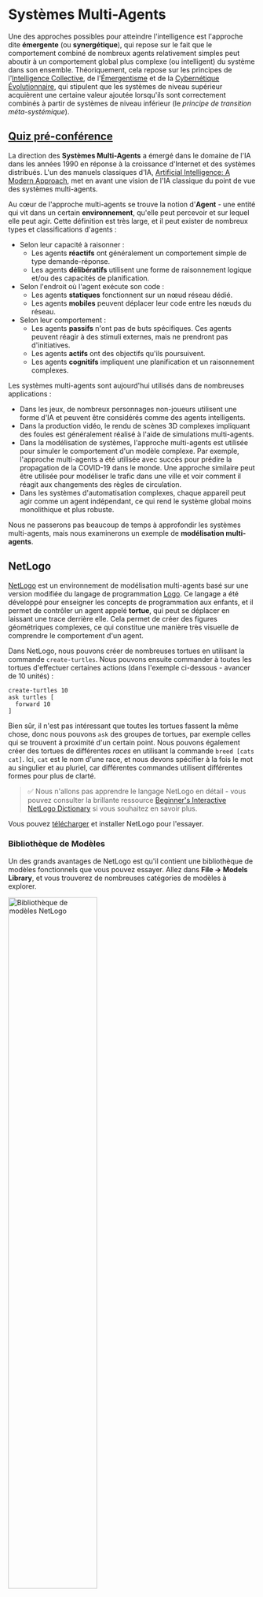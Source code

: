 <!--
CO_OP_TRANSLATOR_METADATA:
{
  "original_hash": "38a1185ae3d54b180378bbd71ae3ef16",
  "translation_date": "2025-09-23T11:54:54+00:00",
  "source_file": "lessons/6-Other/23-MultiagentSystems/README.md",
  "language_code": "fr"
}
-->
# Systèmes Multi-Agents

Une des approches possibles pour atteindre l'intelligence est l'approche dite **émergente** (ou **synergétique**), qui repose sur le fait que le comportement combiné de nombreux agents relativement simples peut aboutir à un comportement global plus complexe (ou intelligent) du système dans son ensemble. Théoriquement, cela repose sur les principes de l'[Intelligence Collective](https://fr.wikipedia.org/wiki/Intelligence_collective), de l'[Émergentisme](https://fr.wikipedia.org/wiki/Cerveau_global) et de la [Cybernétique Évolutionnaire](https://fr.wikipedia.org/wiki/Cerveau_global), qui stipulent que les systèmes de niveau supérieur acquièrent une certaine valeur ajoutée lorsqu'ils sont correctement combinés à partir de systèmes de niveau inférieur (le *principe de transition méta-systémique*).

## [Quiz pré-conférence](https://ff-quizzes.netlify.app/en/ai/quiz/45)

La direction des **Systèmes Multi-Agents** a émergé dans le domaine de l'IA dans les années 1990 en réponse à la croissance d'Internet et des systèmes distribués. L'un des manuels classiques d'IA, [Artificial Intelligence: A Modern Approach](https://fr.wikipedia.org/wiki/Artificial_Intelligence:_A_Modern_Approach), met en avant une vision de l'IA classique du point de vue des systèmes multi-agents.

Au cœur de l'approche multi-agents se trouve la notion d'**Agent** - une entité qui vit dans un certain **environnement**, qu'elle peut percevoir et sur lequel elle peut agir. Cette définition est très large, et il peut exister de nombreux types et classifications d'agents :

* Selon leur capacité à raisonner :
   - Les agents **réactifs** ont généralement un comportement simple de type demande-réponse.
   - Les agents **délibératifs** utilisent une forme de raisonnement logique et/ou des capacités de planification.
* Selon l'endroit où l'agent exécute son code :
   - Les agents **statiques** fonctionnent sur un nœud réseau dédié.
   - Les agents **mobiles** peuvent déplacer leur code entre les nœuds du réseau.
* Selon leur comportement :
   - Les agents **passifs** n'ont pas de buts spécifiques. Ces agents peuvent réagir à des stimuli externes, mais ne prendront pas d'initiatives.
   - Les agents **actifs** ont des objectifs qu'ils poursuivent.
   - Les agents **cognitifs** impliquent une planification et un raisonnement complexes.

Les systèmes multi-agents sont aujourd'hui utilisés dans de nombreuses applications :

* Dans les jeux, de nombreux personnages non-joueurs utilisent une forme d'IA et peuvent être considérés comme des agents intelligents.
* Dans la production vidéo, le rendu de scènes 3D complexes impliquant des foules est généralement réalisé à l'aide de simulations multi-agents.
* Dans la modélisation de systèmes, l'approche multi-agents est utilisée pour simuler le comportement d'un modèle complexe. Par exemple, l'approche multi-agents a été utilisée avec succès pour prédire la propagation de la COVID-19 dans le monde. Une approche similaire peut être utilisée pour modéliser le trafic dans une ville et voir comment il réagit aux changements des règles de circulation.
* Dans les systèmes d'automatisation complexes, chaque appareil peut agir comme un agent indépendant, ce qui rend le système global moins monolithique et plus robuste.

Nous ne passerons pas beaucoup de temps à approfondir les systèmes multi-agents, mais nous examinerons un exemple de **modélisation multi-agents**.

## NetLogo

[NetLogo](https://ccl.northwestern.edu/netlogo/) est un environnement de modélisation multi-agents basé sur une version modifiée du langage de programmation [Logo](https://fr.wikipedia.org/wiki/Logo_(langage)). Ce langage a été développé pour enseigner les concepts de programmation aux enfants, et il permet de contrôler un agent appelé **tortue**, qui peut se déplacer en laissant une trace derrière elle. Cela permet de créer des figures géométriques complexes, ce qui constitue une manière très visuelle de comprendre le comportement d'un agent.

Dans NetLogo, nous pouvons créer de nombreuses tortues en utilisant la commande `create-turtles`. Nous pouvons ensuite commander à toutes les tortues d'effectuer certaines actions (dans l'exemple ci-dessous - avancer de 10 unités) :

```
create-turtles 10
ask turtles [
  forward 10
]
```

Bien sûr, il n'est pas intéressant que toutes les tortues fassent la même chose, donc nous pouvons `ask` des groupes de tortues, par exemple celles qui se trouvent à proximité d'un certain point. Nous pouvons également créer des tortues de différentes *races* en utilisant la commande `breed [cats cat]`. Ici, `cat` est le nom d'une race, et nous devons spécifier à la fois le mot au singulier et au pluriel, car différentes commandes utilisent différentes formes pour plus de clarté.

> ✅ Nous n'allons pas apprendre le langage NetLogo en détail - vous pouvez consulter la brillante ressource [Beginner's Interactive NetLogo Dictionary](https://ccl.northwestern.edu/netlogo/bind/) si vous souhaitez en savoir plus.

Vous pouvez [télécharger](https://ccl.northwestern.edu/netlogo/download.shtml) et installer NetLogo pour l'essayer.

### Bibliothèque de Modèles

Un des grands avantages de NetLogo est qu'il contient une bibliothèque de modèles fonctionnels que vous pouvez essayer. Allez dans **File &rightarrow; Models Library**, et vous trouverez de nombreuses catégories de modèles à explorer.

<img alt="Bibliothèque de modèles NetLogo" src="images/NetLogo-ModelLib.png" width="60%"/>

> Une capture d'écran de la bibliothèque de modèles par Dmitry Soshnikov

Vous pouvez ouvrir l'un des modèles, par exemple **Biology &rightarrow; Flocking**.

### Principes de Base

Après avoir ouvert le modèle, vous êtes dirigé vers l'écran principal de NetLogo. Voici un exemple de modèle qui décrit la population de loups et de moutons, compte tenu de ressources limitées (herbe).

![Écran principal de NetLogo](../../../../../translated_images/NetLogo-Main.32653711ec1a01b3cab22ec0b148e64193d0b979b055285bef329d5e3d6958c5.fr.png)

> Capture d'écran par Dmitry Soshnikov

Sur cet écran, vous pouvez voir :

* La section **Interface** qui contient :
  - Le champ principal, où vivent tous les agents
  - Différents contrôles : boutons, curseurs, etc.
  - Des graphiques que vous pouvez utiliser pour afficher les paramètres de la simulation
* L'onglet **Code** qui contient l'éditeur, où vous pouvez écrire le programme NetLogo

Dans la plupart des cas, l'interface comporte un bouton **Setup**, qui initialise l'état de la simulation, et un bouton **Go** qui lance l'exécution. Ces boutons sont gérés par des gestionnaires correspondants dans le code, qui ressemblent à ceci :

```
to go [
...
]
```

Le monde de NetLogo est constitué des objets suivants :

* **Agents** (tortues) qui peuvent se déplacer sur le champ et effectuer des actions. Vous commandez les agents en utilisant la syntaxe `ask turtles [...]`, et le code entre crochets est exécuté par tous les agents en *mode tortue*.
* **Patches** sont des zones carrées du champ, sur lesquelles vivent les agents. Vous pouvez faire référence à tous les agents sur le même patch, ou modifier les couleurs et d'autres propriétés des patches. Vous pouvez également `ask patches` de faire quelque chose.
* **Observer** est un agent unique qui contrôle le monde. Tous les gestionnaires de boutons sont exécutés en *mode observateur*.

> ✅ La beauté d'un environnement multi-agents réside dans le fait que le code exécuté en mode tortue ou en mode patch est exécuté simultanément par tous les agents en parallèle. Ainsi, en écrivant peu de code et en programmant le comportement d'un agent individuel, vous pouvez créer un comportement complexe pour le système de simulation dans son ensemble.

### Flocking

À titre d'exemple de comportement multi-agents, examinons le **[Flocking](https://fr.wikipedia.org/wiki/Flocking_(comportement))**. Le flocking est un schéma complexe qui ressemble beaucoup à la manière dont les oiseaux volent en groupe. En les observant, on pourrait penser qu'ils suivent une sorte d'algorithme collectif ou qu'ils possèdent une forme d'*intelligence collective*. Cependant, ce comportement complexe émerge lorsque chaque agent individuel (dans ce cas, un *oiseau*) observe uniquement quelques autres agents à une courte distance et suit trois règles simples :

* **Alignement** - il s'oriente vers la direction moyenne des agents voisins
* **Cohésion** - il essaie de se diriger vers la position moyenne des voisins (*attraction à longue portée*)
* **Séparation** - lorsqu'il se rapproche trop des autres oiseaux, il essaie de s'éloigner (*répulsion à courte portée*)

Vous pouvez exécuter l'exemple de flocking et observer le comportement. Vous pouvez également ajuster les paramètres, tels que le *degré de séparation* ou le *champ de vision*, qui définit jusqu'où chaque oiseau peut voir. Notez que si vous réduisez le champ de vision à 0, tous les oiseaux deviennent aveugles et le flocking s'arrête. Si vous réduisez la séparation à 0, tous les oiseaux se regroupent en une ligne droite.

> ✅ Passez à l'onglet **Code** et observez où les trois règles du flocking (alignement, cohésion et séparation) sont implémentées dans le code. Notez comment nous faisons référence uniquement aux agents qui sont dans le champ de vision.

### Autres Modèles à Explorer

Voici quelques autres modèles intéressants à expérimenter :

* **Art &rightarrow; Fireworks** montre comment un feu d'artifice peut être considéré comme un comportement collectif de jets individuels.
* **Social Science &rightarrow; Traffic Basic** et **Social Science &rightarrow; Traffic Grid** montrent le modèle de trafic urbain en 1D et en grille 2D avec ou sans feux de signalisation. Chaque voiture dans la simulation suit les règles suivantes :
   - Si l'espace devant est vide - accélérer (jusqu'à une certaine vitesse maximale)
   - Si elle voit un obstacle devant - freiner (et vous pouvez ajuster la distance de vision du conducteur)
* **Social Science &rightarrow; Party** montre comment les gens se regroupent lors d'une soirée cocktail. Vous pouvez trouver la combinaison de paramètres qui mène à l'augmentation la plus rapide du bonheur du groupe.

Comme vous pouvez le voir dans ces exemples, les simulations multi-agents peuvent être un moyen très utile de comprendre le comportement d'un système complexe composé d'individus suivant une logique similaire. Elles peuvent également être utilisées pour contrôler des agents virtuels, tels que des [PNJ](https://fr.wikipedia.org/wiki/Personnage_non-joueur) dans les jeux vidéo, ou des agents dans des mondes animés en 3D.

## Agents Délibératifs

Les agents décrits ci-dessus sont très simples, réagissant aux changements de l'environnement en utilisant une sorte d'algorithme. En tant que tels, ce sont des **agents réactifs**. Cependant, parfois, les agents peuvent raisonner et planifier leurs actions, auquel cas ils sont appelés **délibératifs**.

Un exemple typique serait un agent personnel qui reçoit une instruction d'un humain pour réserver un voyage. Supposons qu'il existe de nombreux agents sur Internet qui peuvent l'aider. Il devrait alors contacter d'autres agents pour voir quels vols sont disponibles, quels sont les prix des hôtels pour différentes dates, et essayer de négocier le meilleur prix. Une fois le plan de voyage terminé et confirmé par le propriétaire, il peut procéder à la réservation.

Pour ce faire, les agents doivent **communiquer**. Pour une communication réussie, ils ont besoin de :

* Certains **langages standards pour échanger des connaissances**, tels que le [Knowledge Interchange Format](https://fr.wikipedia.org/wiki/Knowledge_Interchange_Format) (KIF) et le [Knowledge Query and Manipulation Language](https://fr.wikipedia.org/wiki/Knowledge_Query_and_Manipulation_Language) (KQML). Ces langages sont conçus sur la base de la [théorie des actes de langage](https://fr.wikipedia.org/wiki/Acte_de_langage).
* Ces langages doivent également inclure des **protocoles de négociation**, basés sur différents **types d'enchères**.
* Une **ontologie commune** à utiliser, afin qu'ils se réfèrent aux mêmes concepts en connaissant leur sémantique.
* Un moyen de **découvrir** ce que différents agents peuvent faire, également basé sur une sorte d'ontologie.

Les agents délibératifs sont beaucoup plus complexes que les agents réactifs, car ils ne se contentent pas de réagir aux changements de l'environnement, ils doivent également être capables d'*initier* des actions. Une des architectures proposées pour les agents délibératifs est l'agent dit Belief-Desire-Intention (BDI) :

* Les **Croyances** forment un ensemble de connaissances sur l'environnement de l'agent. Cela peut être structuré comme une base de connaissances ou un ensemble de règles qu'un agent peut appliquer à une situation spécifique dans l'environnement.
* Les **Désirs** définissent ce que l'agent veut faire, c'est-à-dire ses objectifs. Par exemple, l'objectif de l'agent assistant personnel ci-dessus est de réserver un voyage, et l'objectif d'un agent hôtelier est de maximiser les profits.
* Les **Intentions** sont des actions spécifiques qu'un agent planifie pour atteindre ses objectifs. Les actions modifient généralement l'environnement et entraînent une communication avec d'autres agents.

Il existe des plateformes disponibles pour construire des systèmes multi-agents, telles que [JADE](https://jade.tilab.com/). [Cet article](https://arxiv.org/ftp/arxiv/papers/2007/2007.08961.pdf) contient une revue des plateformes multi-agents, ainsi qu'un bref historique des systèmes multi-agents et de leurs différents scénarios d'utilisation.

## Conclusion

Les systèmes multi-agents peuvent prendre des formes très diverses et être utilisés dans de nombreuses applications. 
Ils tendent tous à se concentrer sur le comportement plus simple d'un agent individuel, et à obtenir un comportement plus complexe du système global grâce à l'**effet synergétique**.

## 🚀 Défi

Appliquez cette leçon au monde réel et essayez de conceptualiser un système multi-agents capable de résoudre un problème. Que devrait faire, par exemple, un système multi-agents pour optimiser un itinéraire de bus scolaire ? Comment pourrait-il fonctionner dans une boulangerie ?

## [Quiz post-conférence](https://ff-quizzes.netlify.app/en/ai/quiz/46)

## Révision & Auto-apprentissage

Examinez l'utilisation de ce type de système dans l'industrie. Choisissez un domaine tel que la fabrication ou l'industrie du jeu vidéo et découvrez comment les systèmes multi-agents peuvent être utilisés pour résoudre des problèmes uniques.

## [Devoir NetLogo](assignment.md)

---

